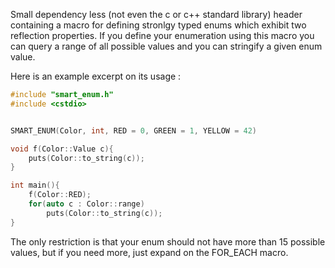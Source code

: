 Small dependency less (not even the c or c++ standard library) header containing a macro for defining
stronlgy typed enums which exhibit two reflection properties. 
If you define your enumeration using this macro you can query a range of all possible values
and you can stringify a given enum value. 

Here is an example excerpt on its usage :

```cpp
#include "smart_enum.h"
#include <cstdio>


SMART_ENUM(Color, int, RED = 0, GREEN = 1, YELLOW = 42)

void f(Color::Value c){
    puts(Color::to_string(c));
}

int main(){
    f(Color::RED);
    for(auto c : Color::range)
        puts(Color::to_string(c));
}
```

The only restriction is that your enum should not have more than 15 possible values, 
but if you need more, just expand on the FOR_EACH macro.
